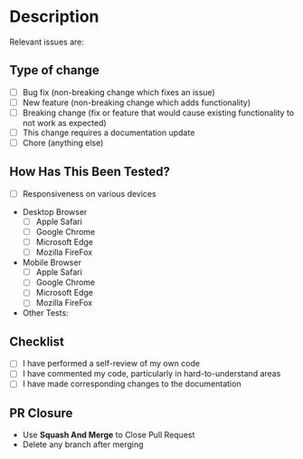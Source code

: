 # Description

<!-- Please include a summary of the change -->

Relevant issues are: 

## Type of change

<!-- Select all options that are relevant. -->

- [ ] Bug fix (non-breaking change which fixes an issue)
- [ ] New feature (non-breaking change which adds functionality)
- [ ] Breaking change (fix or feature that would cause existing functionality to
      not work as expected)
- [ ] This change requires a documentation update
- [ ] Chore (anything else)

## How Has This Been Tested?

<!-- Summary of tests conducted -->

- [ ] Responsiveness on various devices
- Desktop Browser
  - [ ] Apple Safari
  - [ ] Google Chrome
  - [ ] Microsoft Edge
  - [ ] Mozilla FireFox
- Mobile Browser
  - [ ] Apple Safari
  - [ ] Google Chrome
  - [ ] Microsoft Edge
  - [ ] Mozilla FireFox
- Other Tests:

## Checklist

- [ ] I have performed a self-review of my own code
- [ ] I have commented my code, particularly in hard-to-understand areas
- [ ] I have made corresponding changes to the documentation

## PR Closure

- Use **Squash And Merge** to Close Pull Request
- Delete any branch after merging
